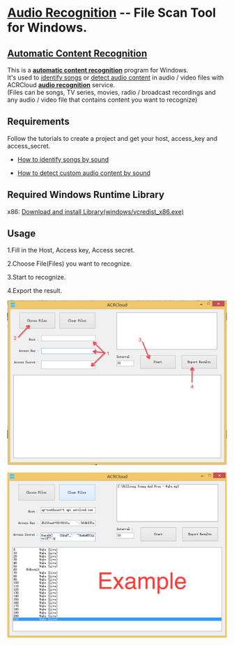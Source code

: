 # [Audio Recognition](https://www.acrcloud.com/music-recognition) -- File Scan Tool for Windows.
## [Automatic Content Recognition](https://www.acrcloud.com/docs/introduction/automatic-content-recognition/)
This is a <strong>[automatic content recognition](https://www.acrcloud.com/)</strong> program for Windows.<br>
It's used to [identify songs](https://www.acrcloud.com/docs/acrcloud-services/for-pc-server/music-recognition/) or [detect audio content](https://www.acrcloud.com/docs/acrcloud-services/for-pc-server/custom-content-recognition/) in audio / video files with ACRCloud <strong>[audio recognition](https://www.acrcloud.com/docs/acrcloud-services/)</strong> service.<br>
(Files can be songs, TV series, movies, radio / broadcast recordings and any audio / video file that contains content you want to recognize)

## Requirements
Follow the tutorials to create a project and get your host, access_key and access_secret.

 * [How to identify songs by sound](https://www.acrcloud.com/docs/tutorials/identify-music-by-sound/)
 
 * [How to detect custom audio content by sound](https://www.acrcloud.com/docs/tutorials/identify-audio-custom-content/)
 

## Required Windows Runtime Library 

x86: [Download and install Library(windows/vcredist_x86.exe)](https://www.microsoft.com/en-us/download/details.aspx?id=5555)

## Usage

1.Fill in the Host, Access key, Access secret. 

2.Choose File(Files) you want to recognize.

3.Start to recognize.

4.Export the result.

![](https://github.com/acrcloud/acrcloud_scan_files_for_windows/raw/master/imgs/stepbystep.png)

![](https://github.com/acrcloud/acrcloud_scan_files_for_windows/raw/master/imgs/example.jpeg)

